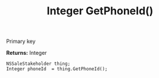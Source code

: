 ﻿---
uid: crmscript_ref_NSSaleStakeholder_GetPhoneId
title: Integer GetPhoneId()
intellisense: NSSaleStakeholder.GetPhoneId
keywords: NSSaleStakeholder, GetPhoneId
so.topic: reference
---

Primary key

**Returns:** Integer


```crmscript
NSSaleStakeholder thing;
Integer phoneId  = thing.GetPhoneId();
```


